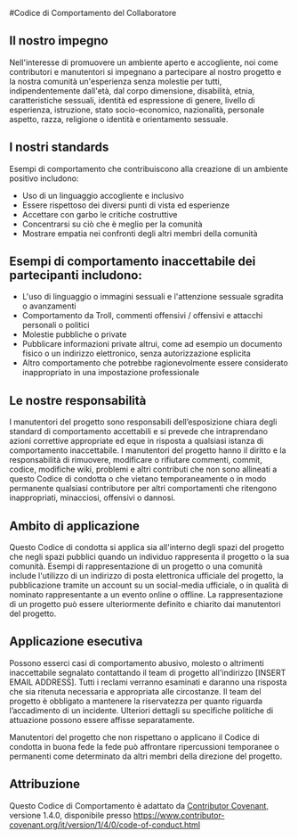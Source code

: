 #Codice di Comportamento del Collaboratore
## Il nostro impegno
Nell'interesse di promuovere un ambiente aperto e accogliente, noi come contributori e manutentori si impegnano a partecipare al nostro progetto e la nostra comunità un'esperienza senza molestie per tutti, indipendentemente dall'età, dal corpo dimensione, disabilità, etnia, caratteristiche sessuali, identità ed espressione di genere, livello di esperienza, istruzione, stato socio-economico, nazionalità, personale aspetto, razza, religione o identità e orientamento sessuale.
## I nostri standards
Esempi di comportamento che contribuiscono alla creazione di un ambiente positivo includono:
* Uso di un linguaggio accogliente e inclusivo
* Essere rispettoso dei diversi punti di vista ed esperienze
* Accettare con garbo le critiche costruttive
* Concentrarsi su ciò che è meglio per la comunità
* Mostrare empatia nei confronti degli altri membri della comunità


## Esempi di comportamento inaccettabile dei partecipanti includono:

* L'uso di linguaggio o immagini sessuali e l'attenzione sessuale sgradita o avanzamenti
* Comportamento da Troll, commenti offensivi / offensivi e attacchi personali o politici
* Molestie pubbliche o private
* Pubblicare informazioni private altrui, come ad esempio un documento fisico o un indirizzo elettronico, senza autorizzazione esplicita
* Altro comportamento che potrebbe ragionevolmente essere considerato inappropriato in una impostazione professionale

## Le nostre responsabilità

I manutentori del progetto sono responsabili dell’esposizione chiara degli standard di comportamento accettabili e si prevede che intraprendano azioni correttive appropriate ed eque in risposta a qualsiasi istanza di comportamento inaccettabile.
I manutentori del progetto hanno il diritto e la responsabilità di rimuovere, modificare o rifiutare commenti, commit, codice, modifiche wiki, problemi e altri contributi che non sono allineati a questo Codice di condotta o che vietano temporaneamente o
in modo permanente qualsiasi contributore per altri comportamenti che ritengono inappropriati, minacciosi, offensivi o dannosi.

## Ambito di applicazione

Questo Codice di condotta si applica sia all'interno degli spazi del progetto che negli spazi pubblici quando un individuo rappresenta il progetto o la sua comunità. Esempi di rappresentazione di un progetto o una comunità include l'utilizzo di un indirizzo di posta elettronica ufficiale del progetto, la pubblicazione tramite un account su un social-media ufficiale, o in qualità di nominato
rappresentante a un evento online o offline. La rappresentazione di un progetto può essere ulteriormente definito e chiarito dai manutentori del progetto.

## Applicazione esecutiva
Possono esserci casi di comportamento abusivo, molesto o altrimenti inaccettabile segnalato contattando il team di progetto all'indirizzo [INSERT EMAIL ADDRESS]. Tutti i reclami verranno esaminati e daranno una risposta che sia ritenuta necessaria e appropriata alle circostanze. Il team del progetto è
obbligato a mantenere la riservatezza per quanto riguarda l’accadimento di un incidente.
Ulteriori dettagli su specifiche politiche di attuazione possono essere affisse separatamente.

Manutentori del progetto che non rispettano o applicano il Codice di condotta in buona fede
la fede può affrontare ripercussioni temporanee o permanenti come determinato da altri
membri della direzione del progetto.

## Attribuzione
Questo Codice di Comportamento è adattato da [Contributor Covenant](https://www.contributor-covenant.org), versione 1.4.0, disponibile presso https://www.contributor-covenant.org/it/version/1/4/0/code-of-conduct.html
